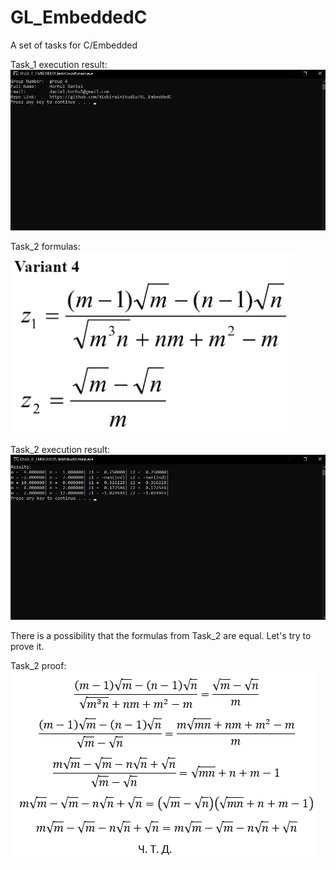 # GL_EmbeddedC
A set of tasks for C/Embedded

Task_1 execution result: <br />
![task_1_result](task_1/result.png)


Task_2 formulas: <br />
![task_2](task_2/task_2.png)

Task_2 execution result: <br />
![task_2_result](task_2/result.png)

There is a possibility that the formulas from Task_2 are equal. Let's try to prove it.

Task_2 proof: <br />
![task_2_proof](task_2/proof.png)

